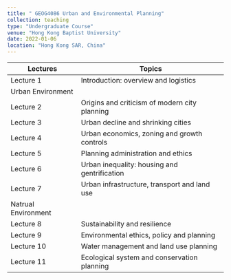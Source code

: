```yaml
---
title: " GEOG4086 Urban and Environmental Planning"
collection: teaching
type: "Undergraduate Course"
venue: "Hong Kong Baptist University"
date: 2022-01-06
location: "Hong Kong SAR, China"
---
```


| **Lectures**            | **Topics**                                        |
| ------------------- | --------------------------------------------- |
| Lecture 1           | Introduction: overview and logistics          |
| Urban Environment   |
| Lecture 2           | Origins and criticism of modern city planning |
| Lecture 3           | Urban decline and shrinking cities            |
| Lecture 4           | Urban economics, zoning and growth controls   |
| Lecture 5           | Planning administration and ethics            |
| Lecture 6           | Urban inequality: housing and gentrification  |
| Lecture 7           | Urban infrastructure, transport and land use  |
| Natrual Environment |
| Lecture 8           | Sustainability and resilience                 |
| Lecture 9           | Environmental ethics, policy and planning     |
| Lecture 10          | Water management and land use planning        |
| Lecture 11          | Ecological system and conservation planning   |